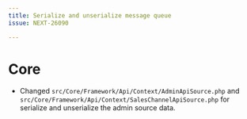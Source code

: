 ```yaml
---
title: Serialize and unserialize message queue
issue: NEXT-26090

---
```

# Core
* Changed `src/Core/Framework/Api/Context/AdminApiSource.php` and `src/Core/Framework/Api/Context/SalesChannelApiSource.php` for serialize and unserialize the admin source data.
